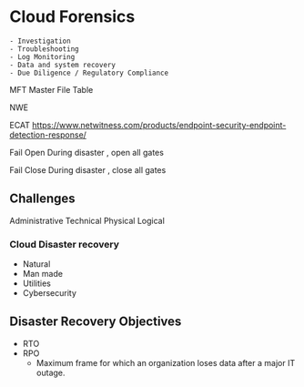 

# Cloud Forensics
    - Investigation 
    - Troubleshooting
    - Log Monitoring
    - Data and system recovery
    - Due Diligence / Regulatory Compliance


MFT 
Master File Table 



NWE

ECAT
https://www.netwitness.com/products/endpoint-security-endpoint-detection-response/


Fail Open 
During disaster , open all gates 


Fail Close 
During disaster , close all gates 

## Challenges
Administrative
Technical 
Physical 
Logical 


### Cloud Disaster recovery
- Natural 
- Man made 
- Utilities 
- Cybersecurity


## Disaster Recovery Objectives 

- RTO 
- RPO 
  - Maximum frame for which an organization loses data after a major IT outage. 
